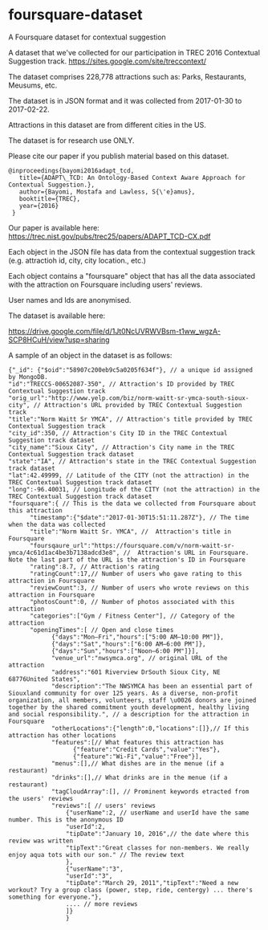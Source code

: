 # foursquare-dataset
A Foursquare dataset for contextual suggestion

A dataset that we've collected for our participation in TREC 2016 Contextual Suggestion track.
https://sites.google.com/site/treccontext/

The dataset comprises 228,778 attractions such as: Parks, Restaurants, Meusums, etc.

The dataset is in JSON format and it was collected from 2017-01-30 to 2017-02-22.

Attractions in this dataset are from different cities in the US. 

The dataset is for research use ONLY.

Please cite our paper if you publish material based on this dataset.

    @inproceedings{bayomi2016adapt_tcd,
       title={ADAPT\_TCD: An Ontology-Based Context Aware Approach for Contextual Suggestion.},
       author={Bayomi, Mostafa and Lawless, S{\'e}amus},
       booktitle={TREC},
       year={2016}
     }
Our paper is available here:
https://trec.nist.gov/pubs/trec25/papers/ADAPT_TCD-CX.pdf

Each object in the JSON file has data from the contextual suggestion track (e.g. attractioh id, city, city location., etc.)

Each object contains a "foursquare" object that has all the data associated with the attraction on Foursquare including users' reviews.

User names and Ids are anonymised.

The dataset is available here:

https://drive.google.com/file/d/1Jt0NcUVRWVBsm-t1ww_wgzA-SCP8HCuH/view?usp=sharing

A sample of an object in the dataset is as follows:

    {"_id": {"$oid":"58907c200eb9c5a0205f634f"}, // a unique id assigned by MongoDB.
    "id":"TRECCS-00652087-350", // Attraction's ID provided by TREC Contextual Suggestion track
    "orig_url":"http://www.yelp.com/biz/norm-waitt-sr-ymca-south-sioux-city", // Attraction's URL provided by TREC Contextual Suggestion track
    "title":"Norm Waitt Sr YMCA", // Attraction's title provided by TREC Contextual Suggestion track
    "city_id":350, // Attraction's City ID in the TREC Contextual Suggestion track dataset
    "city_name":"Sioux City", // Attraction's City name in the TREC Contextual Suggestion track dataset
    "state":"IA", // Attraction's state in the TREC Contextual Suggestion track dataset
    "lat":42.49999, // Latitude of the CITY (not the attraction) in the TREC Contextual Suggestion track dataset
    "long":-96.40031, // Longitude of the CITY (not the attraction) in the TREC Contextual Suggestion track dataset
    "foursquare":{ // This is the data we collected from Foursquare about this attraction
          "timestamp":{"$date":"2017-01-30T15:51:11.287Z"}, // The time when the data was collected
          "title":"Norm Waitt Sr. YMCA", //  Attraction's title in Foursquare
          "foursqaure_url":"https://foursquare.com/v/norm-waitt-sr-ymca/4c61d1ac4be3b7138adcd3e8", //  Attraction's URL in Foursquare. Note the last part of the URL is the attraction's ID in Foursquare
          "rating":8.7, // Attraction's rating
          "ratingCount":17,// Number of users who gave rating to this attraction in Foursquare
          "reviewCount":3, // Number of users who wrote reviews on this attraction in Foursquare
          "photosCount":0, // Number of photos associated with this  attraction 
          "categories":["Gym / Fitness Center"], // Category of the attraction
          "openingTimes":[ // Open and close times
                {"days":"Mon–Fri","hours":["5:00 AM–10:00 PM"]},
                {"days":"Sat","hours":["6:00 AM–6:00 PM"]},
                {"days":"Sun","hours":["Noon–6:00 PM"]}],
                "venue_url":"nwsymca.org", // original URL of the attraction
                "address":"601 Riverview DrSouth Sioux City, NE 68776United States",
                "description":"The NWSYMCA has been an essential part of Siouxland community for over 125 years. As a diverse, non-profit organization, all members, volunteers, staff \u0026 donors are joined together by the shared commitment youth development, healthy living and social responsibility.", // a description for the attraction in Foursquare
                "otherLocations":{"length":0,"locations":[]},// If this attraction has other locations
                "features":[// What features this attraction has
                      {"feature":"Credit Cards","value":"Yes"},
                      {"feature":"Wi-Fi","value":"Free"}],
                "menus":[],// What dishes are in the menue (if a restaurant)
                "drinks":[],// What drinks are in the menue (if a restaurant)
                "tagCloudArray":[], // Prominent keywords etracted from the users' reviews
                "reviews":[ // users' reviews
                    {"userName":2, // userName and userId have the same number. This is the anonymous ID 
                    "userId":2,
                    "tipDate":"January 10, 2016",// the date where this review was written
                    "tipText":"Great classes for non-members. We really enjoy aqua tots with our son." // The review text
                    },
                    {"userName":"3",
                    "userId":"3",
                    "tipDate":"March 29, 2011","tipText":"Need a new workout? Try a group class (power, step, ride, centergy) ... there's something for everyone."},
                    .... // more reviews
                    ]}
                    }

